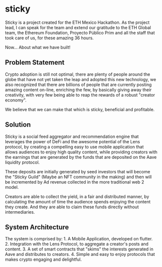 # sticky

Sticky is a project created for the ETH Mexico Hackathon. As the project lead, I can speak for the team and extend our gratitude to the ETH Global team, the Ethereum Foundation, Proyecto Público Prim and all the staff that took care of us, for these amazing 36 hours.

Now... About what we have built! 

##  Problem Statement

Crypto adoption is still not optimal, there are plenty of people around the globe that have not yet taken the leap and adopted this new technology, we also recognized that there are billions of people that are currently posting amazing content on-line, enriching the few, by basically giving away their creativity, with very few being able to reap the rewards of a robust "creator economy".   

We believe that we can make that which is sticky, beneficial and profitable.

## Solution

Sticky is a social feed aggregator and recommendation engine that leverages the power of DeFi and the awesome potential of the Lens protocol, by creating a compelling easy to use mobile application that allows audiences to enjoy high quality content, while providing creators with the earnings that are generated by the funds that are deposited on the Aave liquidity protocol.

These deposits are initially generated by seed investors that will become the "Sticky Guild" (Maybe an NFT community in the making) and then will be incremented by Ad revenue collected in the more traditional web 2 model.

Creators are able to collect the yield, in a fair and distributed manner, by calculating the amount of time the audience spends enjoying the content they create. And they are able to claim these funds directly without intermediaries.
## System Architecture

The system is comprised by:
    1. A Mobile Application, developed on flutter.
    2. Integration with the Lens Protocol, to aggregate a creator's posts and content.
    3. A set of smart contracts that "skims" the interests generated in Aave and distributes to creators.
    4. Simple and easy to enjoy protocols that makes crypto engaging and delightful.